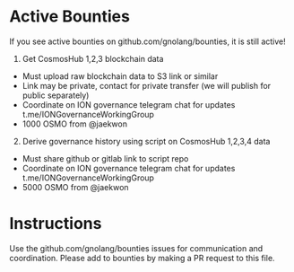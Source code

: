 # Active Bounties

If you see active bounties on github.com/gnolang/bounties, it is still active!

1. Get CosmosHub 1,2,3 blockchain data
  * Must upload raw blockchain data to S3 link or similar
  * Link may be private, contact for private transfer (we will publish for public separately)
  * Coordinate on ION governance telegram chat for updates t.me/IONGovernanceWorkingGroup
  * 1000 OSMO from @jaekwon
  
2. Derive governance history using script on CosmosHub 1,2,3,4 data
  * Must share github or gitlab link to script repo
  * Coordinate on ION governance telegram chat for updates t.me/IONGovernanceWorkingGroup
  * 5000 OSMO from @jaekwon
  
# Instructions

Use the github.com/gnolang/bounties issues for communication and coordination.
Please add to bounties by making a PR request to this file.
